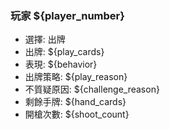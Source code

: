 ### 玩家 ${player_number}
 - 選擇: 出牌
 - 出牌: ${play_cards}
 - 表現: ${behavior}
 - 出牌策略: ${play_reason}
 - 不質疑原因: ${challenge_reason}
 - 剩餘手牌: ${hand_cards}
 - 開槍次數: ${shoot_count}